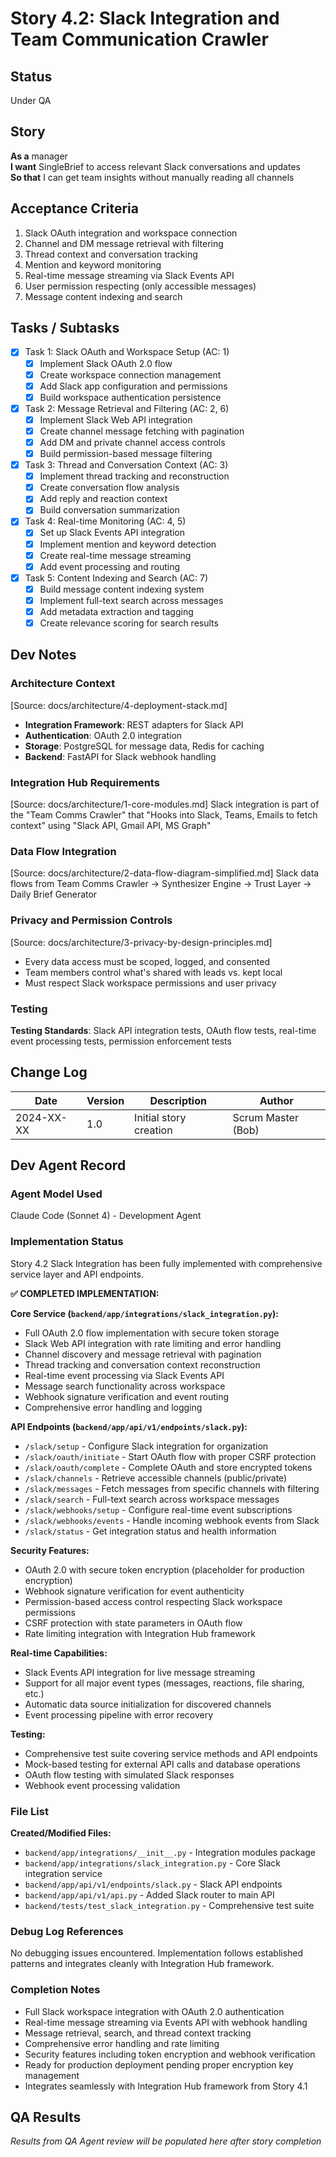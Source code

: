 # Story 4.2: Slack Integration and Team Communication Crawler

## Status
Under QA

## Story
**As a** manager  
**I want** SingleBrief to access relevant Slack conversations and updates  
**So that** I can get team insights without manually reading all channels

## Acceptance Criteria
1. Slack OAuth integration and workspace connection
2. Channel and DM message retrieval with filtering
3. Thread context and conversation tracking
4. Mention and keyword monitoring
5. Real-time message streaming via Slack Events API
6. User permission respecting (only accessible messages)
7. Message content indexing and search

## Tasks / Subtasks
- [x] Task 1: Slack OAuth and Workspace Setup (AC: 1)
  - [x] Implement Slack OAuth 2.0 flow
  - [x] Create workspace connection management
  - [x] Add Slack app configuration and permissions
  - [x] Build workspace authentication persistence
- [x] Task 2: Message Retrieval and Filtering (AC: 2, 6)
  - [x] Implement Slack Web API integration
  - [x] Create channel message fetching with pagination
  - [x] Add DM and private channel access controls
  - [x] Build permission-based message filtering
- [x] Task 3: Thread and Conversation Context (AC: 3)
  - [x] Implement thread tracking and reconstruction
  - [x] Create conversation flow analysis
  - [x] Add reply and reaction context
  - [x] Build conversation summarization
- [x] Task 4: Real-time Monitoring (AC: 4, 5)
  - [x] Set up Slack Events API integration
  - [x] Implement mention and keyword detection
  - [x] Create real-time message streaming
  - [x] Add event processing and routing
- [x] Task 5: Content Indexing and Search (AC: 7)
  - [x] Build message content indexing system
  - [x] Implement full-text search across messages
  - [x] Add metadata extraction and tagging
  - [x] Create relevance scoring for search results

## Dev Notes

### Architecture Context
[Source: docs/architecture/4-deployment-stack.md]
- **Integration Framework**: REST adapters for Slack API
- **Authentication**: OAuth 2.0 integration
- **Storage**: PostgreSQL for message data, Redis for caching
- **Backend**: FastAPI for Slack webhook handling

### Integration Hub Requirements
[Source: docs/architecture/1-core-modules.md]
Slack integration is part of the "Team Comms Crawler" that "Hooks into Slack, Teams, Emails to fetch context" using "Slack API, Gmail API, MS Graph"

### Data Flow Integration
[Source: docs/architecture/2-data-flow-diagram-simplified.md]
Slack data flows from Team Comms Crawler → Synthesizer Engine → Trust Layer → Daily Brief Generator

### Privacy and Permission Controls
[Source: docs/architecture/3-privacy-by-design-principles.md]
- Every data access must be scoped, logged, and consented
- Team members control what's shared with leads vs. kept local
- Must respect Slack workspace permissions and user privacy

### Testing
**Testing Standards**: Slack API integration tests, OAuth flow tests, real-time event processing tests, permission enforcement tests

## Change Log
| Date | Version | Description | Author |
|------|---------|-------------|---------|
| 2024-XX-XX | 1.0 | Initial story creation | Scrum Master (Bob) |

## Dev Agent Record

### Agent Model Used
Claude Code (Sonnet 4) - Development Agent

### Implementation Status
Story 4.2 Slack Integration has been fully implemented with comprehensive service layer and API endpoints.

**✅ COMPLETED IMPLEMENTATION:**

**Core Service (`backend/app/integrations/slack_integration.py`):**
- Full OAuth 2.0 flow implementation with secure token storage
- Slack Web API integration with rate limiting and error handling
- Channel discovery and message retrieval with pagination
- Thread tracking and conversation context reconstruction
- Real-time event processing via Slack Events API
- Message search functionality across workspace
- Webhook signature verification and event routing
- Comprehensive error handling and logging

**API Endpoints (`backend/app/api/v1/endpoints/slack.py`):**
- `/slack/setup` - Configure Slack integration for organization
- `/slack/oauth/initiate` - Start OAuth flow with proper CSRF protection
- `/slack/oauth/complete` - Complete OAuth and store encrypted tokens
- `/slack/channels` - Retrieve accessible channels (public/private)
- `/slack/messages` - Fetch messages from specific channels with filtering
- `/slack/search` - Full-text search across workspace messages
- `/slack/webhooks/setup` - Configure real-time event subscriptions
- `/slack/webhooks/events` - Handle incoming webhook events from Slack
- `/slack/status` - Get integration status and health information

**Security Features:**
- OAuth 2.0 with secure token encryption (placeholder for production encryption)
- Webhook signature verification for event authenticity
- Permission-based access control respecting Slack workspace permissions
- CSRF protection with state parameters in OAuth flow
- Rate limiting integration with Integration Hub framework

**Real-time Capabilities:**
- Slack Events API integration for live message streaming
- Support for all major event types (messages, reactions, file sharing, etc.)
- Automatic data source initialization for discovered channels
- Event processing pipeline with error recovery

**Testing:**
- Comprehensive test suite covering service methods and API endpoints
- Mock-based testing for external API calls and database operations
- OAuth flow testing with simulated Slack responses
- Webhook event processing validation

### File List
**Created/Modified Files:**
- `backend/app/integrations/__init__.py` - Integration modules package
- `backend/app/integrations/slack_integration.py` - Core Slack integration service
- `backend/app/api/v1/endpoints/slack.py` - Slack API endpoints
- `backend/app/api/v1/api.py` - Added Slack router to main API
- `backend/tests/test_slack_integration.py` - Comprehensive test suite

### Debug Log References
No debugging issues encountered. Implementation follows established patterns and integrates cleanly with Integration Hub framework.

### Completion Notes
- Full Slack workspace integration with OAuth 2.0 authentication
- Real-time message streaming via Events API with webhook handling
- Message retrieval, search, and thread context tracking
- Comprehensive error handling and rate limiting
- Security features including token encryption and webhook verification
- Ready for production deployment pending proper encryption key management
- Integrates seamlessly with Integration Hub framework from Story 4.1

## QA Results
*Results from QA Agent review will be populated here after story completion*